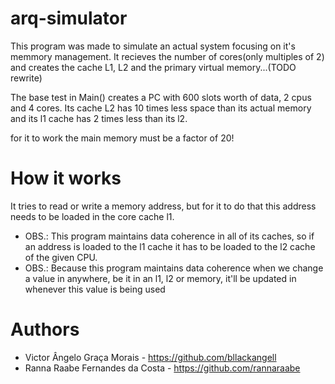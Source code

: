 # arq-simulator
This program was made to simulate an actual system focusing on it's memmory management. It recieves the number of cores(only multiples of 2)
and creates the cache L1, L2 and the primary virtual memory...(TODO rewrite)


The base test in Main() creates a PC with 600 slots worth of data, 2 cpus and 4 cores. Its cache L2 has 10 times less space than its actual memory and its l1 cache has 2 times less than its l2.

for it to work the main memory must be a factor of 20!


# How it works

It tries to read or write a memory address, but for it to do that this address needs to be loaded in the core cache l1.

* OBS.: This program maintains data coherence in all of its caches, so if an address is loaded to the l1 cache it has to be loaded to the l2 cache of the given CPU.
* OBS.: Because this program maintains data coherence when we change a value in anywhere, be it in an l1, l2 or memory, it'll be updated in whenever this value is being used

# Authors

* Victor Ângelo Graça Morais - https://github.com/bllackangell
* Ranna Raabe Fernandes da Costa - https://github.com/rannaraabe
